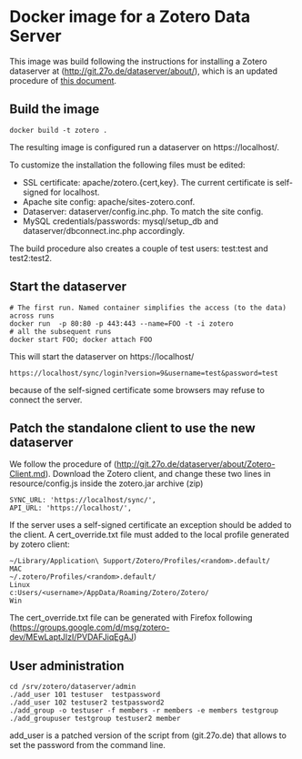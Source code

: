 # Docker image for a Zotero Data Server

This image was build following the instructions for installing a Zotero dataserver at (http://git.27o.de/dataserver/about/), which is an updated procedure of [this document](https://github.com/Panzerkampfwagen/dataserver/blob/master/misc/Zotero_Data_Server_Installation_Debian.pdf).


## Build the image

    docker build -t zotero .

The resulting image is configured run a dataserver on https://localhost/.

To customize the installation the following files must be edited:
* SSL certificate: apache/zotero.{cert,key}. The current certificate is self-signed for localhost.
* Apache site config: apache/sites-zotero.conf. 
* Dataserver: dataserver/config.inc.php. To match the site config.
* MySQL credentials/passwords: mysql/setup\_db and dataserver/dbconnect.inc.php accordingly.

The build procedure also creates a couple of test users: test:test and test2:test2.


## Start the dataserver

    # The first run. Named container simplifies the access (to the data) across runs
    docker run  -p 80:80 -p 443:443 --name=FOO -t -i zotero 
    # all the subsequent runs
    docker start FOO; docker attach FOO

This will start the dataserver on https://localhost/ 

    https://localhost/sync/login?version=9&username=test&password=test

because of the self-signed certificate some browsers may refuse to connect the server.


## Patch the standalone client to use the new dataserver

We follow the procedure of (http://git.27o.de/dataserver/about/Zotero-Client.md).
Download the Zotero client, and change these two lines in resource/config.js inside the zotero.jar archive (zip)

    SYNC_URL: 'https://localhost/sync/',
    API_URL: 'https://localhost/',

If the server uses a self-signed certificate an exception should be added to the client. A cert\_override.txt file must added to the local profile generated by zotero client:

    ~/Library/Application\ Support/Zotero/Profiles/<random>.default/      MAC
    ~/.zotero/Profiles/<random>.default/                                  Linux
    c:Users/<username>/AppData/Roaming/Zotero/Zotero/                     Win

The cert\_override.txt file can be generated with Firefox following (https://groups.google.com/d/msg/zotero-dev/MEwLaptJIzI/PVDAFJiqEgAJ)


## User administration

    cd /srv/zotero/dataserver/admin 
    ./add_user 101 testuser  testpassword
    ./add_user 102 testuser2 testpassword2
    ./add_group -o testuser -f members -r members -e members testgroup 
    ./add_groupuser testgroup testuser2 member 

add\_user is a patched version of the script from (git.27o.de) that allows to set the password from the command line.


